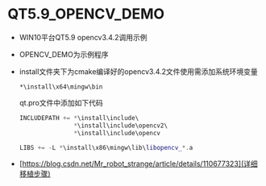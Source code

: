 # QT5.9_OPENCV_DEMO

- WIN10平台QT5.9 opencv3.4.2调用示例

- OPENCV_DEMO为示例程序

- install文件夹下为cmake编译好的opencv3.4.2文件使用需添加系统环境变量

  ```
  *\install\x64\mingw\bin
  ```

  qt.pro文件中添加如下代码

  ```c++
  INCLUDEPATH += *\install\include\
                 *\install\include\opencv2\
                 *\install\include\opencv
  
  LIBS += -L *\install\x86\mingw\lib\libopencv_*.a
  ```

- [https://blog.csdn.net/Mr_robot_strange/article/details/110677323](详细移植步骤)

